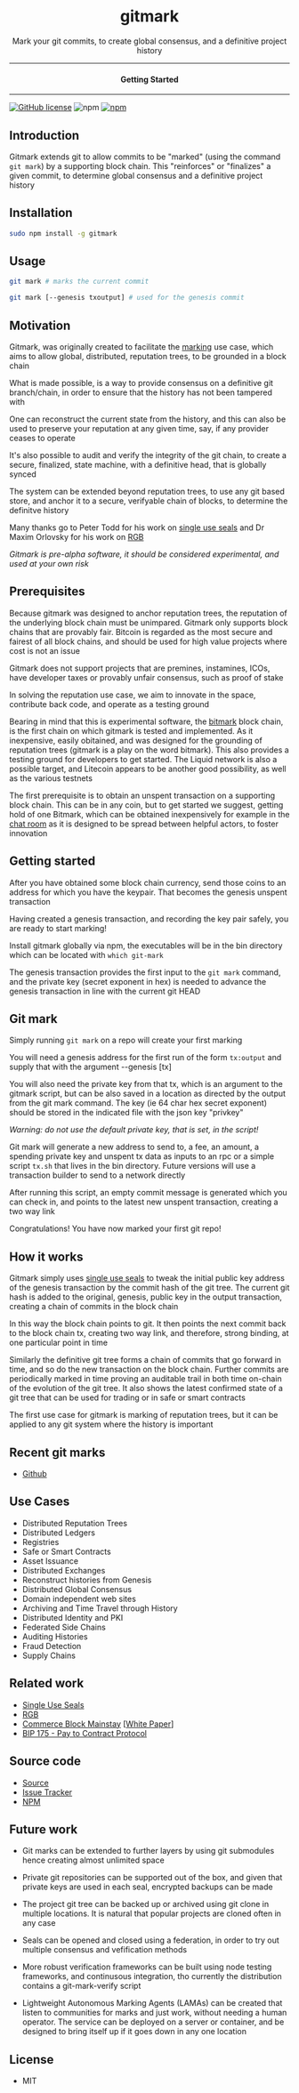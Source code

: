 <div align="center">
  <h1>gitmark</h1>
</div>

<div align="center">  
Mark your git commits, to create global consensus, and a definitive project history
</div>

---

<div align="center">
<h4>Getting Started</h4>
</div>
  
---
  

[![GitHub license](https://img.shields.io/badge/license-MIT-blue.svg)](https://github.com/solidpayorg/git-mark/blob/gh-pages/LICENSE)
![npm](https://img.shields.io/npm/v/gitmark)
[![npm](https://img.shields.io/npm/dw/gitmark.svg)](https://npmjs.com/package/gitmark)
  
  
## Introduction

Gitmark extends git to allow commits to be "marked" (using the command `git mark`) by a supporting block chain. This "reinforces" or "finalizes" a given commit, to determine global consensus and a definitive project history

## Installation

```sh
sudo npm install -g gitmark
```

## Usage

```bash
git mark # marks the current commit

git mark [--genesis txoutput] # used for the genesis commit
```

## Motivation

Gitmark, was originally created to facilitate the [marking](https://github.com/project-bitmark/marking/wiki) use case, which aims to allow global, distributed, reputation trees, to be grounded in a block chain

What is made possible, is a way to provide consensus on a definitive git branch/chain, in order to ensure that the history has not been tampered with

One can reconstruct the current state from the history, and this can also be used to preserve your reputation at any given time, say, if any provider ceases to operate

It's also possible to audit and verify the integrity of the git chain, to create a secure, finalized, state machine, with a definitive head, that is globally synced

The system can be extended beyond reputation trees, to use any git based store, and anchor it to a secure, verifyable chain of blocks, to determine the definitve history

Many thanks go to Peter Todd for his work on [single use seals](https://petertodd.org/2017/scalable-single-use-seal-asset-transfer) and Dr Maxim Orlovsky for his work on [RGB](https://rgb-org.github.io/)

_Gitmark is pre-alpha software, it should be considered experimental, and used at your own risk_

## Prerequisites

Because gitmark was designed to anchor reputation trees, the reputation of the underlying block chain must be unimpared.  Gitmark only supports block chains that are provably fair.  Bitcoin is regarded as the most secure and fairest of all block chains, and should be used for high value projects where cost is not an issue

Gitmark does not support projects that are premines, instamines, ICOs, have developer taxes or provably unfair consensus, such as proof of stake

In solving the reputation use case, we aim to innovate in the space, contribute back code, and operate as a testing ground

Bearing in mind that this is experimental software, the [bitmark](https://bitmark.rocks/) block chain, is the first chain on which gitmark is tested and implemented.  As it inexpensive, easily obitained, and was designed for the grounding of reputation trees (gitmark is a play on the word bitmark). This also provides a testing ground for developers to get started.  The Liquid network is also a possible target, and Litecoin appears to be another good possibility, as well as the various testnets

The first prerequisite is to obtain an unspent transaction on a supporting block chain. This can be in any coin, but to get started we suggest, getting hold of one Bitmark, which can be obtained inexpensively for example in the [chat room](https://projectbitmark.slack.com/) as it is designed to be spread between helpful actors, to foster innovation

## Getting started

After you have obtained some block chain currency, send those coins to an address for which you have the keypair. That becomes the genesis unspent transaction

Having created a genesis transaction, and recording the key pair safely, you are ready to start marking!

Install gitmark globally via npm, the executables will be in the bin directory which can be located with `which git-mark`

The genesis transaction provides the first input to the `git mark` command, and the private key (secret exponent in hex) is needed to advance the genesis transaction in line with the current git HEAD

## Git mark

Simply running `git mark` on a repo will create your first marking

You will need a genesis address for the first run of the form `tx:output` and supply that with the argument --genesis [tx]

You will also need the private key from that tx, which is an argument to the gitmark script, but can be also saved in a location as directed by the output from the git mark command. The key (ie 64 char hex secret exponent) should be stored in the indicated file with the json key "privkey"

_Warning: do not use the default private key, that is set, in the script!_

Git mark will generate a new address to send to, a fee, an amount, a spending private key and unspent tx data as inputs to an rpc or a simple script `tx.sh` that lives in the bin directory. Future versions will use a transaction builder to send to a network directly

After running this script, an empty commit message is generated which you can check in, and points to the latest new unspent transaction, creating a two way link

Congratulations! You have now marked your first git repo!

## How it works

Gitmark simply uses [single use seals](https://petertodd.org/2017/scalable-single-use-seal-asset-transfer) to tweak the initial public key address of the genesis transaction by the commit hash of the git tree. The current git hash is added to the original, genesis, public key in the output transaction, creating a chain of commits in the block chain

In this way the block chain points to git. It then points the next commit back to the block chain tx, creating two way link, and therefore, strong binding, at one particular point in time

Similarly the definitive git tree forms a chain of commits that go forward in time, and so do the new transaction on the block chain. Further commits are periodically marked in time proving an auditable trail in both time on-chain of the evolution of the git tree. It also shows the latest confirmed state of a git tree that can be used for trading or in safe or smart contracts

The first use case for gitmark is marking of reputation trees, but it can be applied to any git system where the history is important

## Recent git marks

- [Github](https://github.com/search?o=desc&q=%22gitmark+%22&s=committer-date&type=Commits)

## Use Cases

- Distributed Reputation Trees
- Distributed Ledgers
- Registries
- Safe or Smart Contracts
- Asset Issuance
- Distributed Exchanges
- Reconstruct histories from Genesis
- Distributed Global Consensus
- Domain independent web sites
- Archiving and Time Travel through History
- Distributed Identity and PKI
- Federated Side Chains
- Auditing Histories
- Fraud Detection
- Supply Chains

## Related work

- [Single Use Seals](https://petertodd.org/2017/scalable-single-use-seal-asset-transfer)
- [RGB](https://rgb-org.github.io/)
- [Commerce Block Mainstay](https://www.commerceblock.com/mainstay/) [[White Paper](https://cloudflare-ipfs.com/ipns/ipfs.commerceblock.com/commerceblock-whitepaper-mainstay.pdf)]
- [BIP 175 - Pay to Contract Protocol](https://github.com/bitcoin/bips/blob/master/bip-0175.mediawiki)

## Source code

- [Source](https://github.com/solidpayorg/gitmark)
- [Issue Tracker](https://github.com/solidpayorg/gitmark/issues)
- [NPM](https://www.npmjs.com/package/gitmark)

## Future work

- Git marks can be extended to further layers by using git submodules hence creating almost unlimited space

- Private git repositories can be supported out of the box, and given that private keys are used in each seal, encrypted backups can be made

- The project git tree can be backed up or archived using git clone in multiple locations. It is natural that popular projects are cloned often in any case

- Seals can be opened and closed using a federation, in order to try out multiple consensus and vefification methods

- More robust verification frameworks can be built using node testing frameworks, and continusous integration, tho currently the distribution contains a git-mark-verify script

- Lightweight Autonomous Marking Agents (LAMAs) can be created that listen to communities for marks and just work, without needing a human operator. The service can be deployed on a server or container, and be designed to bring itself up if it goes down in any one location

## License

- MIT
